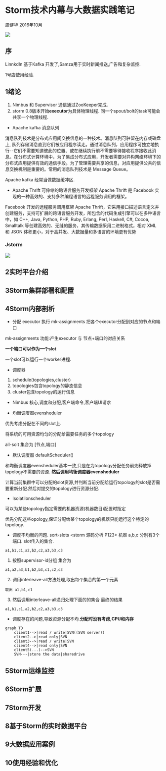 # Storm技术内幕与大数据实践笔记

周健华 2016年10月

![](https://encrypted-tbn0.gstatic.com/images?q=tbn:ANd9GcTNjQT0Slvmv2q-Fq7L2-nFgEjIve1AW49IcHAGRYFm1TeiUmg4)


## 序

LinnkdIn 基于Kafka 开发了,Samza用于实时新闻推送,广告和复杂监控.

1号店使用经验.


## 1绪论

1. Nimbus 和 Supervisor 通信通过ZooKeeper完成.
1. storm 0.8版本开始**executor**为具体物理线程. 同一个spout/bolt的task可能会共享一个物理线程.


- Apache kafka
消息队列

消息队列技术是分布式应用间交换信息的一种技术。消息队列可驻留在内存或磁盘上, 队列存储消息直到它们被应用程序读走。通过消息队列，应用程序可独立地执行--它们不需要知道彼此的位置、或在继续执行前不需要等待接收程序接收此消息。在分布式计算环境中，为了集成分布式应用，开发者需要对异构网络环境下的分布式应用提供有效的通信手段。为了管理需要共享的信息，对应用提供公共的信息交换机制是重要的。常用的消息队列技术是 Message Queue。

Apache kafka 经常当做数据缓冲区.

- Apache Thrift 
可伸缩的跨语言服务开发框架
Apache Thrift 是 Facebook 实现的一种高效的、支持多种编程语言的远程服务调用的框架。

 Facebook 开发的远程服务调用框架 Apache Thrift，它采用接口描述语言定义并创建服务，支持可扩展的跨语言服务开发，所包含的代码生成引擎可以在多种语言中，如 C++, Java, Python, PHP, Ruby, Erlang, Perl, Haskell, C#, Cocoa, Smalltalk 等创建高效的、无缝的服务，其传输数据采用二进制格式，相对 XML 和 JSON 体积更小，对于高并发、大数据量和多语言的环境更有优势

### Jstorm

![](http://i.imgur.com/6ea5RVW.png)

## 2实时平台介绍

## 3Storm集群部署和配置

## 4Storm内部剖析

- 分配 executor
执行 mk-assignments 把各个executor分配到对应的节点和端口

mk-assignments 功能:产生executor 与 节点+端口的对应关系

**一个端口可以作为一个slot**

一个slot可以运行一个worker进程.

- 调度器

1. schedule(topologies,cluster)
1. topologies包含topology的静态信息
1. cluster包含topology的运行信息

- Nimbus
核心,调度和分配,客户端命令,客户端UI请求

- 均衡调度器evensheduler

优先考虑分配在不同的slot上.

将系统的可用资源均匀的分配给需要任务的多个topology



all-solt 集合为 [节点,端口]

- 默认调度器 defaultScheduler()

和均衡调度器evensheduler基本一致,只是在为topology分配任务前先释放掉topology不需要的资源.
**然后调用均衡调度器evensheduler**

计算当前集群中可以分配的slot资源,并判断当前分配给运行topology的slot是否需要重新分配.然后对提交的topology进行资源分配.

- Isolatilonscheduler

可以为某些topology指定需要的机器资源(机器数目)配置时指定

优先分配这些opology,保证分配给某个topology的机器只能运行这个特定的topology.


- 调度不均衡的问题.
sort-slots
<storm 源码分析 P123>
机器 a,b,c 分别有3个端口.
slot传入的集合.
```
a1,b1,c1,a2,b2,c2,a3,b3,c3
```

1. 按照supervisor-id分组
集合为
```
a1,a2,a3,b1,b2,b3,c1,c2,c3
```
2. 调用interleave-all方法处理,取出每个集合的第一个元素
```
取出 a1,b1,c1
```
3. 然后调用interleave-all递归处理下面的的集合
最终的结果
```
a1,b1,c1,a2,b2,c2,a3,b3,c3
```

- 调度存在的问题,导致资源分配不均.**分配时没有考虑,CPU和内存**

```mermaid
graph TD
    client1-->|read / write|SVN((SVN server))
    client2-->|read only|SVN
    client3-->|read / write|SVN
    client4-->|read only|SVN
    client5(...)-->SVN
    SVN---|store the data|sharedrive
```

## 5Storm运维监控
## 6Storm扩展
## 7Storm开发
## 8基于Storm的实时数据平台
## 9大数据应用案例
## 10使用经验和优化
